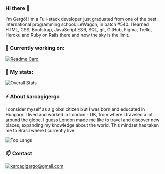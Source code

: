 ### Hi there 👋

I'm Gergő! I'm a Full-stack developer just graduated from one of the best international programming school: LeWagon, in batch #540. I learned HTML, CSS, Bootstrap, JavaScript ES6, SQL, git, GitHub, Figma, Trello, Heroku and Ruby on Rails there and now the sky is the limit.

### 🧪 Currently working on:

[![Readme Card](https://github-readme-stats.vercel.app/api/pin/?username=karcagigergo&repo=github-readme-stats)](https://github.com/karcagigergo/idillchaos-portfolio)


<!-- [![Readme Card](https://github-readme-stats.vercel.app/api/pin/?username=karcagigergo&repo=github-readme-stats)](https://github.com/karcagigergo/idillchaos-portfolio) -->




### 👀 My stats:

![Overall Stats](https://github-readme-stats.vercel.app/api?username=karcagigergo&count_private=true&show_icons=true&hide=contribs)

<!--
**karcagigergo/karcagigergo** is a ✨ _special_ ✨ repository because its `README.md` (this file) appears on your GitHub profile.

Here are some ideas to get you started:

- 🔭 I’m currently working on ...
- 🌱 I’m currently learning ...
- 👯 I’m looking to collaborate on ...
- 🤔 I’m looking for help with ...
- 💬 Ask me about ...
- 📫 How to reach me: ...
- 😄 Pronouns: ...
- ⚡ Fun fact: ...
-->
### ⚡ About karcagigergo

I consider myself as a global citizen but I was born and educated in Hungary. I lived and worked in London - UK, from where I traveled a lot around the globe. I guess London made me like to travel and discover new places, expanding my knowledge about the world. This mindset has taken me to Brasil where I currently live.


![Top Langs](https://github-readme-stats.vercel.app/api/top-langs/?username=karcagigergo&layout=compact)

### 📫 Contact

<a href="mailto:karcagigergo@gmail.com">![karcagigergo@gmail.com](https://img.shields.io/badge/Gmail-D14836?style=for-the-badge&logo=gmail&logoColor=white)</a>